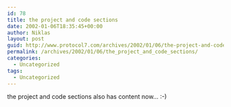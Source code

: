 ```yaml
---
id: 78
title: the project and code sections
date: 2002-01-06T18:35:45+00:00
author: Niklas
layout: post
guid: http://www.protocol7.com/archives/2002/01/06/the-project-and-code-sections/
permalink: /archives/2002/01/06/the_project_and_code_sections/
categories:
  - Uncategorized
tags:
  - Uncategorized
---
```

<div class='microid-b703cb83fbc7cdd14aa0905be18356703b81cd0b'>
  <p>
    the project and code sections also has content now&#8230; :-)
  </p>
</div>
